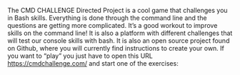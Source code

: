 The CMD CHALLENGE Directed Project is a cool game that challenges you in Bash skills. Everything is done through the command line and the questions are getting more complicated. It’s a good workout to improve skills on the command line!
It is also a platform with different challenges that will test our console skills with bash. It is also an open source project found on Github, where you will currently find instructions to create your own.
If you want to “play” you just have to open this URL https://cmdchallenge.com/ and start one of the exercises:
